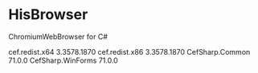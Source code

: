 # HisBrowser
ChromiumWebBrowser for C#

cef.redist.x64 3.3578.1870 cef.redist.x86 3.3578.1870 CefSharp.Common 71.0.0 CefSharp.WinForms 71.0.0